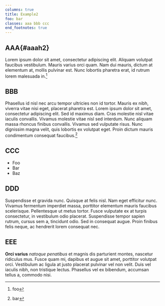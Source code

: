 ```yaml
---
columns: true
title: Example2
foo: bar
classes: aaa bbb ccc
end_footnotes: true
---
```


## AAA{#aaah2}

Lorem ipsum dolor sit amet, consectetur adipiscing elit. Aliquam volutpat faucibus vestibulum.
Mauris varius orci quam. Nam dui mauris, dictum at elementum at, mollis pulvinar est.
Nunc lobortis pharetra erat, id rutrum lorem malesuada in.[^ccc]

[^ccc]: foo

## BBB

Phasellus id nisl nec arcu tempor ultricies non id tortor. Mauris ex nibh, viverra vitae nisi eget, placerat pharetra est.
Lorem ipsum dolor sit amet, consectetur adipiscing elit. Sed id maximus diam. Cras molestie nisl vitae iaculis convallis.
Vivamus molestie vitae nisl sed interdum. Nunc aliquam massa rhoncus finibus convallis.
Vivamus sed vulputate risus. Nunc dignissim magna velit, quis lobortis ex volutpat eget.
Proin dictum mauris condimentum consequat faucibus.[^2]

[^2]: bar

## CCC

* Foo
* Bar
* Baz

<div class="columnbreak"></div>

## DDD

Suspendisse et gravida nunc. Quisque at felis nisl. Nam eget efficitur nunc.
Vivamus fermentum imperdiet massa, porttitor elementum mauris faucibus scelerisque.
Pellentesque ut metus tortor. Fusce vulputate ex at turpis consectetur, in vestibulum odio placerat.
Suspendisse tempor sapien rutrum, cursus sem a, tincidunt odio. Sed in consequat augue.
Proin finibus felis neque, ac hendrerit lorem consequat nec.

## EEE

**Orci varius** _natoque penatibus_ et magnis dis parturient montes, nascetur ridiculus mus. Fusce quam mi, dapibus et augue sit amet, porttitor volutpat orci.
Vestibulum ac ligula at justo placerat pulvinar vel non velit. Duis vel iaculis nibh, non tristique lectus.
Phasellus vel ex bibendum, accumsan tellus a, commodo nisi.
